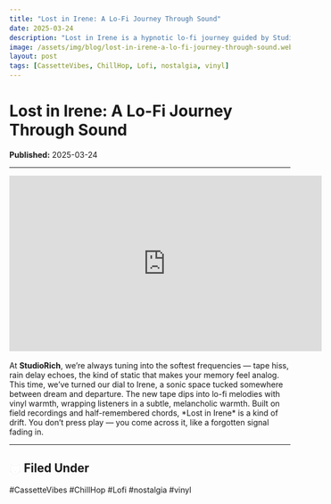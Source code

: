 ```yaml
---
title: "Lost in Irene: A Lo-Fi Journey Through Sound"
date: 2025-03-24
description: "Lost in Irene is a hypnotic lo-fi journey guided by StudioRich’s cassette textures and ambient nostalgia."
image: /assets/img/blog/lost-in-irene-a-lo-fi-journey-through-sound.webp
layout: post
tags: [CassetteVibes, ChillHop, Lofi, nostalgia, vinyl]
---
```


# Lost in Irene: A Lo-Fi Journey Through Sound


**Published:** 2025-03-24  

---
<iframe width="560" height="315" src="https://www.youtube.com/embed/9wUKXABzptM?si=NcU0hsQpUbyJycWe" title="YouTube video player" frameborder="0" allow="accelerometer; autoplay; clipboard-write; encrypted-media; gyroscope; picture-in-picture; web-share" referrerpolicy="strict-origin-when-cross-origin" allowfullscreen></iframe>

<p><span>At </span><span><strong>StudioRich</strong></span><span>, we’re always tuning into the softest frequencies — tape hiss, rain delay echoes, the kind of static that makes your memory feel analog. This time, we’ve turned our dial to Irene, a sonic space tucked somewhere between dream and departure. The new tape dips into lo-fi melodies with vinyl warmth, wrapping listeners in a subtle, melancholic warmth. Built on field recordings and half-remembered chords, *Lost in Irene* is a kind of drift. You don’t press play — you come across it, like a forgotten signal fading in. </span></p>

---

## <img src="/assets/icons/cat-face.svg" alt="Cat icon" style="width: 1em; vertical-align: middle;" /> Filed Under
#CassetteVibes #ChillHop #Lofi #nostalgia #vinyl

